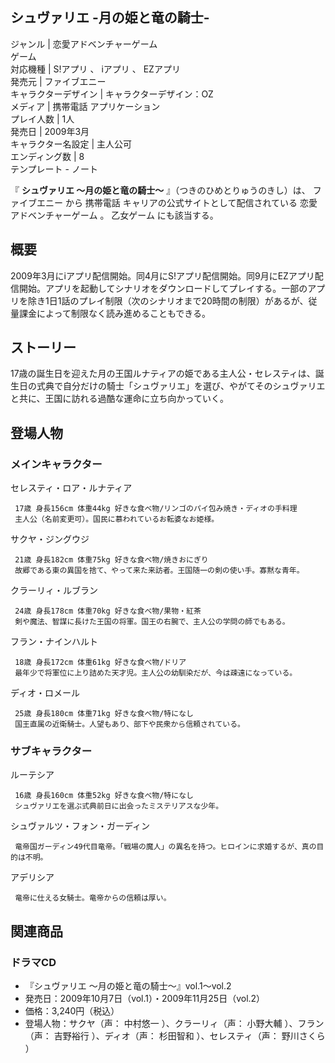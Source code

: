 シュヴァリエ -月の姫と竜の騎士-  
---  
ジャンル  |  恋愛アドベンチャーゲーム   
ゲーム  
対応機種  |  S!アプリ  、  iアプリ  、  EZアプリ   
発売元  |  ファイブエニー   
キャラクターデザイン  |  キャラクターデザイン：OZ   
メディア  |  携帯電話  アプリケーション   
プレイ人数  |  1人   
発売日  |  2009年3月   
キャラクター名設定  |  主人公可   
エンディング数  |  8   
テンプレート  \-  ノート  
  
『 **シュヴァリエ ～月の姫と竜の騎士～** 』（つきのひめとりゅうのきし）は、  ファイブエニー  から  携帯電話
キャリアの公式サイトとして配信されている  恋愛アドベンチャーゲーム  。  乙女ゲーム  にも該当する。

##  概要  

2009年3月にiアプリ配信開始。同4月にS!アプリ配信開始。同9月にEZアプリ配信開始。アプリを起動してシナリオをダウンロードしてプレイする。一部のアプリを除き1日1話のプレイ制限（次のシナリオまで20時間の制限）があるが、従量課金によって制限なく読み進めることもできる。

  

##  ストーリー  

17歳の誕生日を迎えた月の王国ルナティアの姫である主人公・セレスティは、誕生日の式典で自分だけの騎士「シュヴァリエ」を選び、やがてそのシュヴァリエと共に、王国に訪れる過酷な運命に立ち向かっていく。

##  登場人物  

###  メインキャラクター  

セレスティ・ロア・ルナティア

     17歳 身長156cm 体重44kg 好きな食べ物/リンゴのパイ包み焼き・ディオの手料理 
     主人公（名前変更可）。国民に慕われているお転婆なお姫様。 
サクヤ・ジングウジ

     21歳 身長182cm 体重75kg 好きな食べ物/焼きおにぎり 
     故郷である東の異国を捨て、やって来た来訪者。王国随一の剣の使い手。寡黙な青年。 
クラーリィ・ルブラン

     24歳 身長178cm 体重70kg 好きな食べ物/果物・紅茶 
     剣や魔法、智謀に長けた王国の将軍。国王の右腕で、主人公の学問の師でもある。 
フラン・ナインハルト

     18歳 身長172cm 体重61kg 好きな食べ物/ドリア 
     最年少で将軍位に上り詰めた天才児。主人公の幼馴染だが、今は疎遠になっている。 
ディオ・ロメール

     25歳 身長180cm 体重71kg 好きな食べ物/特になし 
     国王直属の近衛騎士。人望もあり、部下や民衆から信頼されている。 

###  サブキャラクター  

ルーテシア

     16歳 身長160cm 体重52kg 好きな食べ物/特になし 
     シュヴァリエを選ぶ式典前日に出会ったミステリアスな少年。 
シュヴァルツ・フォン・ガーディン

     竜帝国ガーディン49代目竜帝。「戦場の魔人」の異名を持つ。ヒロインに求婚するが、真の目的は不明。 
アデリシア

     竜帝に仕える女騎士。竜帝からの信頼は厚い。 

##  関連商品  

###  ドラマCD  

  * 『シュヴァリエ 〜月の姫と竜の騎士〜』vol.1～vol.2 
  * 発売日：2009年10月7日（vol.1）・2009年11月25日（vol.2） 
  * 価格：3,240円（税込） 
  * 登場人物：サクヤ（声：  中村悠一  ）、クラーリィ（声：  小野大輔  ）、フラン（声：  吉野裕行  ）、ディオ（声：  杉田智和  ）、セレスティ（声：  野川さくら  ） 

